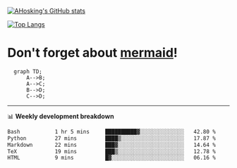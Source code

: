 [![AHosking's GitHub stats](https://github-readme-stats.vercel.app/api?username=ahosking&count_private=true&show_icons=true&theme=onedark&hide_rank=true&include_all_commits=true)](https://github.com/ahosking)

[![Top Langs](https://github-readme-stats.vercel.app/api/top-langs/?username=ahosking&layout=compact&theme=onedark)](https://github.com/ahosking)


# Don't forget about [mermaid](https://github.blog/2022-02-14-include-diagrams-markdown-files-mermaid/)!

```mermaid
  graph TD;
      A-->B;
      A-->C;
      B-->D;
      C-->D;
```
-------

📊 **Weekly development breakdown**

<!--START_SECTION:waka-->

```txt
Bash           1 hr 5 mins     ██████████▓░░░░░░░░░░░░░░   42.80 %
Python         27 mins         ████▒░░░░░░░░░░░░░░░░░░░░   17.87 %
Markdown       22 mins         ███▓░░░░░░░░░░░░░░░░░░░░░   14.64 %
TeX            19 mins         ███▒░░░░░░░░░░░░░░░░░░░░░   12.78 %
HTML           9 mins          █▓░░░░░░░░░░░░░░░░░░░░░░░   06.16 %
```

<!--END_SECTION:waka-->
